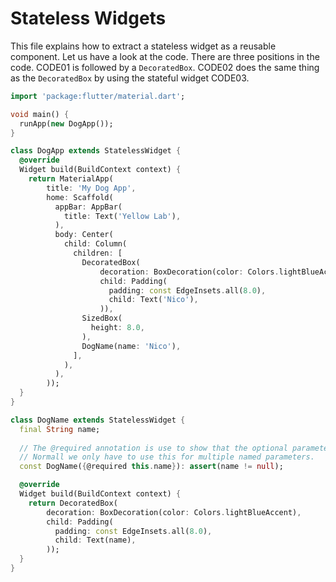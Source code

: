 # Stateless Widgets

This file explains how to extract a stateless widget as a reusable component. Let us have a look at the code. There are three positions in the code.
CODE01 is followed by a `DecoratedBox`. CODE02 does the same thing as the `DecoratedBox` by using the stateful widget CODE03.

```dart
import 'package:flutter/material.dart';

void main() {
  runApp(new DogApp());
}

class DogApp extends StatelessWidget {
  @override
  Widget build(BuildContext context) {
    return MaterialApp(
        title: 'My Dog App',
        home: Scaffold(
          appBar: AppBar(
            title: Text('Yellow Lab'),
          ),
          body: Center(
            child: Column(
              children: [
                DecoratedBox(
                    decoration: BoxDecoration(color: Colors.lightBlueAccent),
                    child: Padding(
                      padding: const EdgeInsets.all(8.0),
                      child: Text('Nico'),
                    )),
                SizedBox(
                  height: 8.0,
                ),
                DogName(name: 'Nico'),
              ],
            ),
          ),
        ));
  }
}

class DogName extends StatelessWidget {
  final String name;
  
  // The @required annotation is use to show that the optional parameter is required.
  // Normall we only have to use this for multiple named parameters.
  const DogName({@required this.name}): assert(name != null);

  @override
  Widget build(BuildContext context) {
    return DecoratedBox(
        decoration: BoxDecoration(color: Colors.lightBlueAccent),
        child: Padding(
          padding: const EdgeInsets.all(8.0),
          child: Text(name),
        ));
  }
}
```
